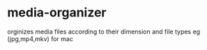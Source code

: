 # media-organizer
orginizes media files according to their dimension and file types eg (jpg,mp4,mkv) for mac 
